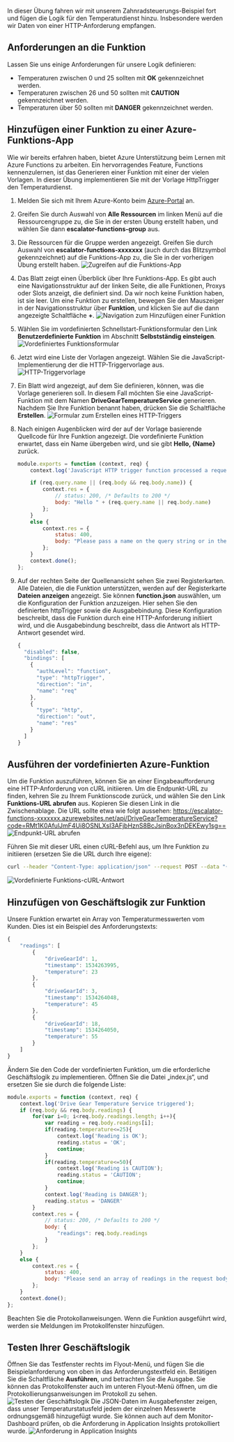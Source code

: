 In dieser Übung fahren wir mit unserem Zahnradsteuerungs-Beispiel fort und fügen die Logik für den Temperaturdienst hinzu. Insbesondere werden wir Daten von einer HTTP-Anforderung empfangen.

## <a name="function-requirements"></a>Anforderungen an die Funktion
Lassen Sie uns einige Anforderungen für unsere Logik definieren:
- Temperaturen zwischen 0 und 25 sollten mit **OK** gekennzeichnet werden.
- Temperaturen zwischen 26 und 50 sollten mit **CAUTION** gekennzeichnet werden.
- Temperaturen über 50 sollten mit **DANGER** gekennzeichnet werden.

## <a name="adding-a-function-to-an-azure-function-app"></a>Hinzufügen einer Funktion zu einer Azure-Funktions-App

Wie wir bereits erfahren haben, bietet Azure Unterstützung beim Lernen mit Azure Functions zu arbeiten. Ein hervorragendes Feature, Functions kennenzulernen, ist das Generieren einer Funktion mit einer der vielen Vorlagen. In dieser Übung implementieren Sie mit der Vorlage HttpTrigger den Temperaturdienst.

1. Melden Sie sich mit Ihrem Azure-Konto beim [Azure-Portal](https://portal.azure.com) an.
1. Greifen Sie durch Auswahl von **Alle Ressourcen** im linken Menü auf die Ressourcengruppe zu, die Sie in der ersten Übung erstellt haben, und wählen Sie dann **escalator-functions-group** aus.
1. Die Ressourcen für die Gruppe werden angezeigt. Greifen Sie durch Auswahl von **escalator-functions-xxxxxxx** (auch durch das Blitzsymbol gekennzeichnet) auf die Funktions-App zu, die Sie in der vorherigen Übung erstellt haben.
  ![Zugreifen auf die Funktions-App](../images/6-access-function-app.png)
1. Das Blatt zeigt einen Überblick über Ihre Funktions-App. Es gibt auch eine Navigationsstruktur auf der linken Seite, die alle Funktionen, Proxys oder Slots anzeigt, die definiert sind. Da wir noch keine Funktion haben, ist sie leer. Um eine Funktion zu erstellen, bewegen Sie den Mauszeiger in der Navigationsstruktur über **Funktion**, und klicken Sie auf die dann angezeigte Schaltfläche **+**.
  ![Navigation zum Hinzufügen einer Funktion](../images/5-function-add-button.png)
1. Wählen Sie im vordefinierten Schnellstart-Funktionsformular den Link **Benutzerdefinierte Funktion** im Abschnitt **Selbstständig einsteigen**.
  ![Vordefiniertes Funktionsformular](../images/6-custom-function.png)
1. Jetzt wird eine Liste der Vorlagen angezeigt. Wählen Sie die JavaScript-Implementierung der die HTTP-Triggervorlage aus.
  ![HTTP-Triggervorlage](../images/6-httptrigger-template.png)
1. Ein Blatt wird angezeigt, auf dem Sie definieren, können, was die Vorlage generieren soll. In diesem Fall möchten Sie eine JavaScript-Funktion mit dem Namen **DriveGearTemperatureService** generieren. Nachdem Sie Ihre Funktion benannt haben, drücken Sie die Schaltfläche **Erstellen**.
  ![Formular zum Erstellen eines HTTP-Triggers](../images/6-create-httptrigger-form.png)
1. Nach einigen Augenblicken wird der auf der Vorlage basierende Quellcode für Ihre Funktion angezeigt. Die vordefinierte Funktion erwartet, dass ein Name übergeben wird, und sie gibt **Hello, {Name}** zurück.

    ```javascript
    module.exports = function (context, req) {
        context.log('JavaScript HTTP trigger function processed a request.');

        if (req.query.name || (req.body && req.body.name)) {
            context.res = {
                // status: 200, /* Defaults to 200 */
                body: "Hello " + (req.query.name || req.body.name)
            };
        }
        else {
            context.res = {
                status: 400,
                body: "Please pass a name on the query string or in the request body"
            };
        }
        context.done();
    };
    ```

1. Auf der rechten Seite der Quellenansicht sehen Sie zwei Registerkarten. Alle Dateien, die die Funktion unterstützen, werden auf der Registerkarte **Dateien anzeigen** angezeigt. Sie können **function.json** auswählen, um die Konfiguration der Funktion anzuzeigen. Hier sehen Sie den definierten httpTrigger sowie die Ausgabebindung. Diese Konfiguration beschreibt, dass die Funktion durch eine HTTP-Anforderung initiiert wird, und die Ausgabebindung beschreibt, dass die Antwort als HTTP-Antwort gesendet wird.

    ```javascript
    {
      "disabled": false,
      "bindings": [
        {
          "authLevel": "function",
          "type": "httpTrigger",
          "direction": "in",
          "name": "req"
        },
        {
          "type": "http",
          "direction": "out",
          "name": "res"
        }
      ]
    }
    ```

## <a name="running-the-premade-azure-function"></a>Ausführen der vordefinierten Azure-Funktion

Um die Funktion auszuführen, können Sie an einer Eingabeaufforderung eine HTTP-Anforderung von cURL initiieren. Um die Endpunkt-URL zu finden, kehren Sie zu Ihrem Funktionscode zurück, und wählen Sie den Link **Funktions-URL abrufen** aus. Kopieren Sie diesen Link in die Zwischenablage.  Die URL sollte etwa wie folgt aussehen: https://escalator-functions-xxxxxxx.azurewebsites.net/api/DriveGearTemperatureService?code=RMt1K0AfulJmF4Ui8OSNLXsI3AFjbHznS8BcJsinBox3nDEKEwy1sg== ![Endpunkt-URL abrufen](../images/6-get-function-url.png)

Führen Sie mit dieser URL einen cURL-Befehl aus, um Ihre Funktion zu initiieren (ersetzen Sie die URL durch Ihre eigene):

```bash
curl --header "Content-Type: application/json" --request POST --data "{\"name\": \"Azure Function\"}" https://escalator-functions-xxxxxxx.azurewebsites.net/api/DriveGearTemperatureService?code=RMt1K0AfulJmF4Ui8OSNLXsI3AFjbHznS8BcJsinBox3nDEKEwy1sg==
```

![Vordefinierte Funktions-cURL-Antwort](../images/6-premadefunction-curl.png)

## <a name="adding-business-logic-to-the-function"></a>Hinzufügen von Geschäftslogik zur Funktion

Unsere Funktion erwartet ein Array von Temperaturmesswerten vom Kunden. Dies ist ein Beispiel des Anforderungstexts:

```javascript
{
    "readings": [
        {
            "driveGearId": 1,
            "timestamp": 1534263995,
            "temperature": 23
        },
        {
            "driveGearId": 3,
            "timestamp": 1534264048,
            "temperature": 45
        },
        {
            "driveGearId": 18,
            "timestamp": 1534264050,
            "temperature": 55
        }
    ]
}
```

Ändern Sie den Code der vordefinierten Funktion, um die erforderliche Geschäftslogik zu implementieren. Öffnen Sie die Datei „index.js“, und ersetzen Sie sie durch die folgende Liste:

```javascript
module.exports = function (context, req) {
    context.log('Drive Gear Temperature Service triggered');
    if (req.body && req.body.readings) {
        for(var i=0; i<req.body.readings.length; i++){
            var reading = req.body.readings[i];
            if(reading.temperature<=25){
                context.log('Reading is OK');
                reading.status = 'OK';
                continue;
            }
            if(reading.temperature<=50){
                context.log('Reading is CAUTION');
                reading.status = 'CAUTION';
                continue;
            }
            context.log('Reading is DANGER');
            reading.status = 'DANGER'
        }
        context.res = {
            // status: 200, /* Defaults to 200 */
            body: {
                "readings": req.body.readings
            }
        };
    }
    else {
        context.res = {
            status: 400,
            body: "Please send an array of readings in the request body"
        };
    }
    context.done();
};
```

Beachten Sie die Protokollanweisungen. Wenn die Funktion ausgeführt wird, werden sie Meldungen im Protokollfenster hinzufügen.

## <a name="testing-your-business-logic"></a>Testen Ihrer Geschäftslogik

Öffnen Sie das Testfenster rechts im Flyout-Menü, und fügen Sie die Beispielanforderung von oben in das Anforderungstextfeld ein. Betätigen Sie die Schaltfläche **Ausführen**, und betrachten Sie die Ausgabe. Sie können das Protokollfenster auch im unteren Flyout-Menü öffnen, um die Protokollierungsanweisungen im Protokoll zu sehen.
![Testen der Geschäftslogik](../images/6-portal-testing.png) Die JSON-Daten im Ausgabefenster zeigen, dass unser Temperaturstatusfeld jedem der einzelnen Messwerte ordnungsgemäß hinzugefügt wurde. Sie können auch auf dem Monitor-Dashboard prüfen, ob die Anforderung in Application Insights protokolliert wurde.
![Anforderung in Application Insights](../images/6-app-insights.png)
